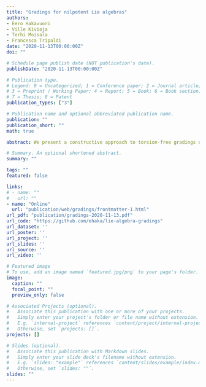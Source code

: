 ```yaml
---
title: "Gradings for nilpotent Lie algebras"
authors:
- Eero Hakavuori
- Ville Kivioja
- Terhi Moisala
- Francesca Tripaldi
date: "2020-11-13T00:00:00Z"
doi: ""

# Schedule page publish date (NOT publication's date).
publishDate: "2020-11-13T00:00:00Z"

# Publication type.
# Legend: 0 = Uncategorized; 1 = Conference paper; 2 = Journal article;
# 3 = Preprint / Working Paper; 4 = Report; 5 = Book; 6 = Book section;
# 7 = Thesis; 8 = Patent
publication_types: ["3"]

# Publication name and optional abbreviated publication name.
publication: ""
publication_short: ""
math: true

abstract: We present a constructive approach to torsion-free gradings of Lie algebras. Our main result is the computation of a maximal grading. Given a Lie algebra, using its maximal grading we enumerate all of its torsion-free gradings as well as its positive gradings. As applications, we classify gradings in low dimension, we consider the enumeration of Heintze groups, and we give methods to find bounds for non-vanishing $\ell^{q,p}$ cohomology.

# Summary. An optional shortened abstract.
summary: ""

tags: ""
featured: false

links:
# - name: ""
#   url: ""
- name: "Online"
  url: "publication/web/gradings/frontmatter-1.html"
url_pdf: "publication/gradings-2020-11-13.pdf"
url_code: "https://github.com/ehaka/lie-algebra-gradings"
url_dataset: ''
url_poster: ''
url_project: ''
url_slides: ''
url_source: ''
url_video: ''

# Featured image
# To use, add an image named `featured.jpg/png` to your page's folder. 
image:
  caption: ""
  focal_point: ""
  preview_only: false

# Associated Projects (optional).
#   Associate this publication with one or more of your projects.
#   Simply enter your project's folder or file name without extension.
#   E.g. `internal-project` references `content/project/internal-project/index.md`.
#   Otherwise, set `projects: []`.
projects: []

# Slides (optional).
#   Associate this publication with Markdown slides.
#   Simply enter your slide deck's filename without extension.
#   E.g. `slides: "example"` references `content/slides/example/index.md`.
#   Otherwise, set `slides: ""`.
slides: ""
---
```

